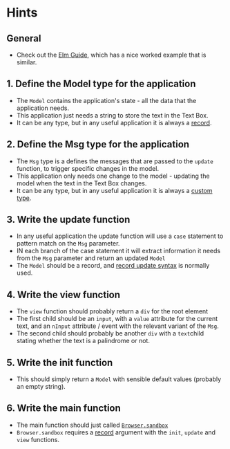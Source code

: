 # Hints

## General

- Check out the [Elm Guide][elm-guide], which has a nice worked example that is similar.

## 1. Define the Model type for the application

- The `Model` contains the application's state - all the data that the application needs.
- This application just needs a string to store the text in the Text Box.
- It can be any type, but in any useful application it is always a [record][record].

## 2. Define the Msg type for the application

- The `Msg` type is a defines the messages that are passed to the `update` function, to trigger specific changes in the model.
- This application only needs one change to the model - updating the model when the text in the Text Box changes.
- It can be any type, but in any useful application it is always a [custom type][custom-type].

## 3. Write the update function

- In any useful application the update function will use a `case` statement to pattern match on the `Msg` parameter.
- IN each branch of the case statement it will extract information it needs from the `Msg` parameter and return an updated `Model`
- The `Model` should be a record, and [record update syntax][record-update-syntax] is normally used.

## 4. Write the view function

- The `view` function should probably return a `div` for the root element
- The first child should be an `input`, with a `value` attribute for the current text, and an `nInput` attribute / event with the relevant variant of the `Msg`.
- The second child should probably be another `div` with a `text`child stating whether the text is a palindrome or not.

## 5. Write the init function

- This should simply return a `Model` with sensible default values (probably an empty string).

## 6. Write the main function

- The main function should just called [`Browser.sandbox`][browser-sandbox]
- `Browser.sandbox` requires a [record][record] argument with the `init`, `update` and `view` functions.

[elm-guide]: https://guide.elm-lang.org/architecture/text_fields
[record]: https://elm-lang.org/docs/records
[custom-type]: https://guide.elm-lang.org/types/custom_types.html
[record-update-syntax]: https://elm-lang.org/docs/records#updating-records
[browser-sandbox]: https://package.elm-lang.org/packages/elm/browser/latest/Browser#sandbox
